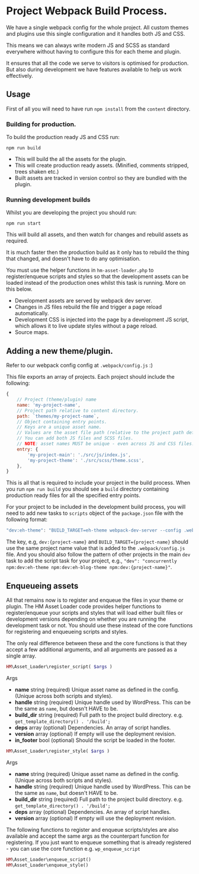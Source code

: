 # Project Webpack Build Process.

We have a single webpack config for the whole project. All custom themes and plugins use this single configuration and it handles both JS and CSS.

This means we can always write modern JS and SCSS as standard everywhere without having to configure this for each theme and plugin.

It ensures that all the code we serve to visitors is optimised for production. But also during development we have features available to help us work effectively.

## Usage

First of all you will need to have run `npm install` from the `content` directory.

### Building for production.

To build the production ready JS and CSS run:

```
npm run build
```

* This will build the all the assets for the plugin.
* This will create production ready assets. (Minified, comments stripped, trees shaken etc.)
* Built assets are tracked in version control so they are bundled with the plugin.

### Running development builds

Whilst you are developing the project you should run:

```
npm run start
```

This will build all assets, and then watch for changes and rebuild assets as required.

It is much faster then the production build as it only has to rebuild the thing that changed, and doesn't have to do any optimisation.

You must use the helper functions in `hm-asset-loader.php` to register/enqueue scripts and styles so that the development assets can be loaded instead of the production ones whilst this task is running. More on this below.

* Development assets are served by webpack dev server.
* Changes in JS files rebuild the file and trigger a page reload automatically.
* Development CSS is injected into the page by a development JS script, which allows it to live update styles without a page reload.
* Source maps.

## Adding a new theme/plugin.

Refer to our webpack config config at `.webpack/config.js` :)

This file exports an array of projects. Each project should include the following:

```js
{
	// Project (theme/plugin) name
	name: 'my-project-name',
	// Project path relative to content directory.
	path: `themes/my-project-name`,
	// Object containing entry points.
	// Keys are a unique asset name.
	// Values are the asset file path (relative to the project path defined above)
	// You can add both JS files and SCSS files.
	// NOTE: asset names MUST be unique - even across JS and CSS files.
	entry: {
		'my-project-main': './src/js/index.js',
		'my-project-theme': './src/scss/theme.scss',
	},
}
```

This is all that is required to include your project in the build process. When you run `npm run build` you should see a `build` directory containing production ready files for all the specified entry points.

For your project to be included in the development build process, you will need to add new tasks to `scripts` object of the `package.json` file with the following format:

```js
"dev:eh-theme": "BUILD_TARGET=eh-theme webpack-dev-server --config .webpack/webpack-config-dev.js",
```

The key, e.g, `dev:{project-name}` and `BUILD_TARGET={project-name}` should use the same project name value that is added to the `.webpack/config.js` file. And you should also follow the pattern of other projects in the main `dev` task to add the script task for your project, e.g., `"dev": "concurrently npm:dev:eh-theme npm:dev:eh-blog-theme npm:dev:{project-name}"`.

## Enqueueing assets

All that remains now is to register and enqueue the files in your theme or plugin. The HM Asset Loader code provides helper functions to register/enqueue your scripts and styles that will load either built files or development versions depending on whether you are running the development task or not. You should use these instead of the core functions for registering and enqueueing scripts and styles.

The only real difference between these and the core functions is that they accept a few additional arguments, and all arguments are passed as a single array.

```php
HM\Asset_Loader\register_script( $args )
```

Args
* **name** string (required) Unique asset name as defined in the config. (Unique across both scripts and styles).
* **handle** string (required) Unique handle used by WordPress. This can be the same as `name`, but doesn't HAVE to be.
* **build_dir** string (required) Full path to the project build directory. e.g. `get_template_directory() . '/build';`
* **deps** array (optional) Dependencies. An array of script handles.
* **version** array (optional) If empty will use the deployment revision.
* **in_footer** bool (optional) Should the script be loaded in the footer.

```php
HM\Asset_Loader\register_style( $args )
```

Args
* **name** string (required) Unique asset name as defined in the config. (Unique across both scripts and styles).
* **handle** string (required) Unique handle used by WordPress. This can be the same as `name`, but doesn't HAVE to be.
* **build_dir** string (required) Full path to the project build directory. e.g. `get_template_directory() . '/build';`
* **deps** array (optional) Dependencies. An array of script handles.
* **version** array (optional) If empty will use the deployment revision.

The following functions to register and enqueue scripts/styles are also available and accept the same args as the counterpart function for registering. If you just want to enqueue something that is already registered - you can use the core function e.g. `wp_enqueue_script`

```php
HM\Asset_Loader\enqueue_script()
HM\Asset_Loader\enqueue_style()
```
